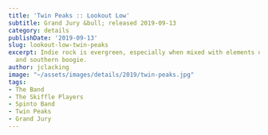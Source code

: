 ```yaml
---
title: 'Twin Peaks :: Lookout Low'
subtitle: Grand Jury &bull; released 2019-09-13
category: details
publishDate: '2019-09-13'
slug: lookout-low-twin-peaks
excerpt: Indie rock is evergreen, especially when mixed with elements of psychedelia
  and southern boogie.
author: jclacking
image: "~/assets/images/details/2019/twin-peaks.jpg"
tags:
- The Band
- The Skiffle Players
- Spinto Band
- Twin Peaks
- Grand Jury
---
```



